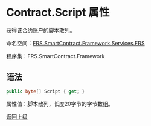 # Contract.Script 属性

获得该合约账户的脚本散列。

命名空间：[FRS.SmartContract.Framework.Services.FRS](../../FRS.md)

程序集：FRS.SmartContract.Framework

## 语法

```c#
public byte[] Script { get; }
```

属性值：脚本散列，长度20字节的字节数组。



[返回上级](../Contract.md)